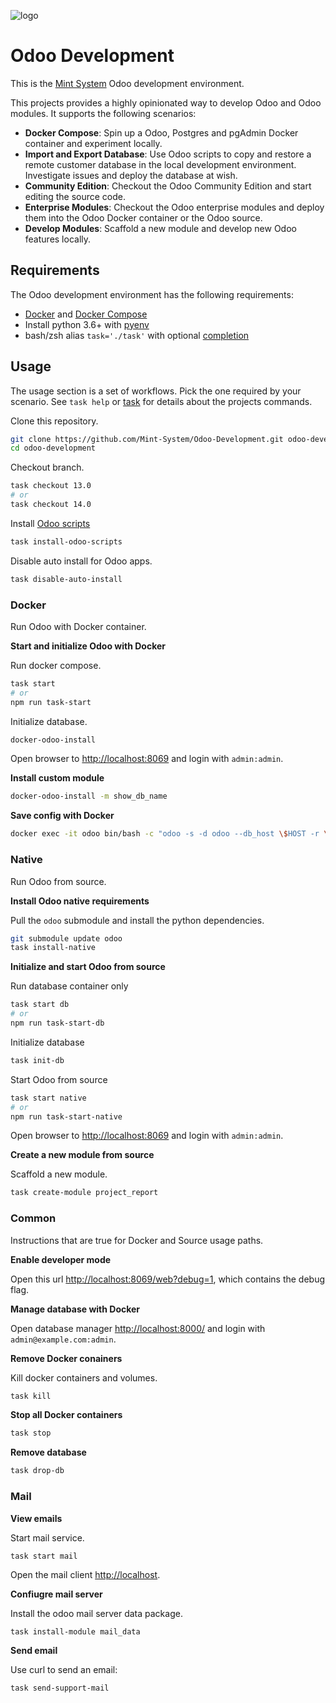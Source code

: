 ![logo](https://raw.githubusercontent.com/Mint-System/Odoo-Development/14.0/logo.jpg)

Odoo Development
================

This is the [Mint System](https://www.mint-system.ch/) Odoo development environment.

This projects provides a highly opinionated way to develop Odoo and Odoo modules. It supports the following scenarios:

* **Docker Compose**: Spin up a Odoo, Postgres and pgAdmin Docker container and experiment locally.
* **Import and Export Database**: Use Odoo scripts to copy and restore a remote customer database in the local development environment. Investigate issues and deploy the database at wish.
* **Community Edition**: Checkout the Odoo Community Edition and start editing the source code.
* **Enterprise Modules**: Checkout the Odoo enterprise modules and deploy them into the Odoo Docker container or the Odoo source.
* **Develop Modules**: Scaffold a new module and develop new Odoo features locally.

## Requirements

The Odoo development environment has the following requirements:

* [Docker](https://docs.docker.com/engine/install/) and [Docker Compose](https://docs.docker.com/compose/)
* Install python 3.6+ with [pyenv](https://github.com/pyenv/pyenv)
* bash/zsh alias `task='./task'` with optional [completion](https://github.com/janikvonrotz/dotfiles/blob/master/oh-my-zsh-completions/_task)

## Usage

The usage section is a set of workflows. Pick the one required by your scenario. See `task help` or [task](./task.md) for details about the projects commands.

Clone this repository.

```bash
git clone https://github.com/Mint-System/Odoo-Development.git odoo-development
cd odoo-development
```

Checkout branch.

```bash
task checkout 13.0
# or
task checkout 14.0
```

Install [Odoo scripts](https://github.com/Mint-System/Ansible-Playbooks/tree/master/roles/odoo-scripts)

```bash
task install-odoo-scripts
```

Disable auto install for Odoo apps.

```bash
task disable-auto-install
```

### Docker

Run Odoo with Docker container.

**Start and initialize Odoo with Docker**

Run docker compose.

```bash
task start
# or
npm run task-start
```

Initialize database.

```bash
docker-odoo-install
```

Open browser to [http://localhost:8069](http://localhost:8069) and login with `admin:admin`.

**Install custom module**

```bash
docker-odoo-install -m show_db_name
```

**Save config with Docker**

```bash
docker exec -it odoo bin/bash -c "odoo -s -d odoo --db_host \$HOST -r \$USER -w \$PASSWORD"
```

### Native

Run Odoo from source.

**Install Odoo native requirements**

Pull the `odoo` submodule and install the python dependencies.

```bash
git submodule update odoo
task install-native
```

**Initialize and start Odoo from source**

Run database container only

```bash
task start db
# or
npm run task-start-db
```

Initialize database

```bash
task init-db
```

Start Odoo from source

```bash
task start native
# or
npm run task-start-native
```

Open browser to [http://localhost:8069](http://localhost:8069) and login with `admin:admin`.

**Create a new module from source**

Scaffold a new module.

```bash
task create-module project_report
```

### Common

Instructions that are true for Docker and Source usage paths.

**Enable developer mode**

Open this url [http://localhost:8069/web?debug=1](http://localhost:8069/web?debug=1), which contains the debug flag.

**Manage database with Docker**

Open database manager [http://localhost:8000/](http://localhost:8000/) and login with `admin@example.com:admin`.

**Remove Docker conainers**

Kill docker containers and volumes.

```bash
task kill
```

**Stop all Docker containers**

```bash
task stop
```

**Remove database**

```bash
task drop-db
```

### Mail

**View emails**

Start mail service.

```bash
task start mail
```

Open the mail client [http://localhost](http://localhost).

**Confiugre mail server**

Install the odoo mail server data package.

```
task install-module mail_data
```

**Send email**

Use curl to send an email:

```bash
task send-support-mail
```
